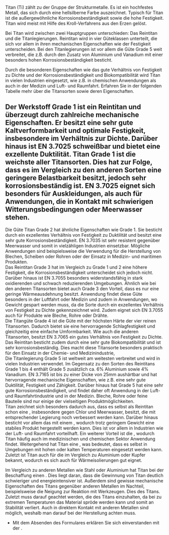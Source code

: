 Titan (Ti) zählt zu der Gruppe der Strukturmetalle. Es ist ein hochfestes
Metall, das sich durch eine hellsilberne Farbe auszeichnet. Typisch für Titan
ist die außergewöhnliche Korrosionsbeständigkeit sowie die hohe Festigkeit.
Titan wird meist mit Hilfe des Kroll-Verfahrens aus den Erzen gelöst.

Bei Titan wird zwischen zwei Hauptgruppen unterschieden: Das Reintitan und die
Titanlegierungen. Reintitan wird in vier Güteklassen unterteilt, die sich vor
allem in ihren mechanischen Eigenschaften wie der Festigkeit unterscheiden. Bei
den Titanlegierungen ist vor allem die Güte Grade 5 weit verbreitet, die z.B.
durch den Zusatz von Aluminium und Vanadium mit einer besonders hohen
Korrosionsbeständigkeit besticht.

Durch die besonderen Eigenschaften wie das gute Verhältnis von Festigkeit zu
Dichte und der Korrosionsbeständigkeit und Biokompatibilität wird Titan in
vielen Industrien eingesetzt, wie z.B. in chemischen Anwendungen als auch in der
Medizin und Luft- und Raumfahrt. Erfahren Sie in der folgenden Tabelle mehr über
die Titansorten sowie deren Eigenschaften.

Der Werkstoff Grade 1 ist ein Reintitan und überzeugt durch zahlreiche
mechanische Eigenschaften. Er besitzt eine sehr gute Kaltverformbarkeit und
optimale Festigkeit, insbesondere im Verhältnis zur Dichte. Darüber hinaus ist
EN 3.7025 schweißbar und bietet eine exzellente Duktilität. Titan Grade 1 ist
die weichste aller Titansorten. Dies hat zur Folge, dass es im Vergleich zu den
anderen Sorten eine geringere Belastbarkeit besitzt, jedoch sehr
korrosionsbeständig ist. EN 3.7025 eignet sich besonders für Auskleidungen, als
auch für Anwendungen, die in Kontakt mit schwierigen Witterungsbedingungen oder
Meerwasser stehen.  
---  
Die Güte Titan Grade 2 hat ähnliche Eigenschaften wie Grade 1. Sie besticht
durch ein exzellentes Verhältnis von Festigkeit zu Duktilität und besitzt eine
sehr gute Korrosionsbeständigkeit. EN 3.7035 ist sehr resistent gegenüber
Meerwasser und somit in vielzähligen Industrien einsetzbar. Mögliche Anwendungen
sind beispielsweise die Verwendung für die Herstellung von Blechen, Scheiben
oder Rohren oder der Einsatz in Medizin- und maritimen Produkten.  
Das Reintitan Grade 3 hat im Vergleich zu Grade 1 und 2 eine höhere Festigkeit,
die Korrosionsbeständigkeit unterscheidet sich jedoch nicht. Darüber hinaus ist
EN 3.7055 besonders widerstandsfähig in stark oxidierenden und schwach
reduzierenden Umgebungen. Ähnlich wie bei den anderen Titansorten bietet auch
Grade 3 den Vorteil, dass es nur eine geringe Wärmeausdehnung besitzt. Anwendung
findet diese Güte besonders in der Luftfahrt oder Medizin und zudem in
Anwendungen, wo Gewicht gespart werden muss, da die Sorte durch ein exzellentes
Verhältnis von Festigkeit zu Dichte gekennzeichnet wird. Zudem eignet sich EN
3.7055 auch für Produkte wie Bleche, Rohre oder Drähte.  
Die Titangüte Grade 4 ist die Güte mit der höchsten Härte der vier reinen
Titansorten. Dadurch bietet sie eine hervorragende Schlagfestigkeit und
gleichzeitig eine einfache Umformbarkeit. Wie auch die anderen Titansorten,
besitzt EN 3.7065 ein gutes Verhältnis von Festigkeit zu Dichte. Das Reintitan
besticht zudem durch eine sehr gute Biokompatibilität und ist sehr
korrosionsbeständig. Dies macht diese Titansorte besonders praktisch für den
Einsatz in der Chemie- und Medizinindustrie,  
Die Titanlegierung Grade 5 ist weltweit am weitesten verbreitet und wird in
vielen Industrien verwendet. Im Gegensatz zu den Sorten des Reintitans Grade 1
bis 4 enthält Grade 5 zusätzlich ca. 6% Aluminium sowie 4% Vanadium. EN 3.7165
ist bis zu einer Dicke von 25mm aushärtbar und hat hervorragende mechanische
Eigenschaften, wie z.B. eine sehr gute Duktilität, Festigkeit und Zähigkeit.
Darüber hinaus hat Grade 5 hat eine sehr gute Korrosionsbeständigkeit, und
findet daher oft Anwendung in der Luft- und Raumfahrtindustrie und in der
Medizin. Bleche, Rohre oder feine Bauteile sind nur einige der vielseitigen
Produktmöglichkeiten.  
Titan zeichnet sich besonders dadurch aus, dass es selbst als Reintitan schon
eine , insbesondere gegen Chlor und Meerwasser, besitzt, die mit entsprechender
Legierung noch verbessert werden kann. Darüber hinaus besticht vor allem das mit
einem , wodurch trotz geringem Gewicht eine stabiles Produkt hergestellt werden
kann. Dies ist vor allem in Industrien wie der Luft- und Raumfahrt vorteilhaft.
Ein weiterer Vorteil ist die , wodurch Titan häufig auch im medizinischen und
chemischen Sektor Anwendung findet. Weitergehend hat Titan eine , was bedeutet,
dass es selbst in Umgebungen mit hohen oder kalten Temperaturen eingesetzt
werden kann. Zuletzt ist Titan auch für die im Vergleich zu Aluminium oder
Kupfer bekannt, wodurch es sich auch für Wärmeisolierungen gut eignet.

Im Vergleich zu anderen Metallen wie Stahl oder Aluminium hat Titan bei der
Beschaffung einen . Dies liegt daran, dass die Gewinnung von Titan deutlich
schwieriger und energieintensiver ist. Außerdem sind gewisse mechanische
Eigenschaften des Titans gegenüber anderen Metallen im Nachteil, beispielsweise
die Neigung zur Reaktion mit Werkzeugen. Dies des Titans. Zuletzt muss darauf
geachtet werden, die des Titans einzuhalten, da bei zu extremen Temperaturen das
Material spröde werden kann und somit an Stabilität verliert. Auch in direktem
Kontakt mit anderen Metallen sind möglich, weshalb man darauf bei der
Herstellung achten muss.

* Mit dem Absenden des Formulares erklären Sie sich einverstanden mit der .

